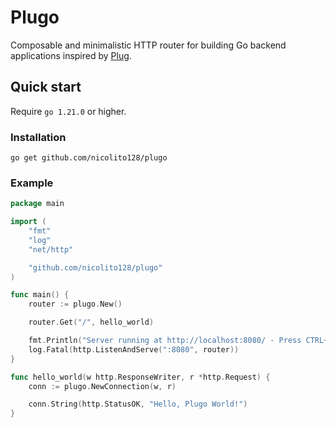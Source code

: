 # Plugo
Composable and minimalistic HTTP router for building Go backend applications inspired by [Plug](https://hex.pm/packages/plug).

## Quick start
Require `go 1.21.0` or higher.

### Installation

    go get github.com/nicolito128/plugo

### Example

```go
package main

import (
	"fmt"
	"log"
	"net/http"

	"github.com/nicolito128/plugo"
)

func main() {
	router := plugo.New()

	router.Get("/", hello_world)

	fmt.Println("Server running at http://localhost:8080/ - Press CTRL+C to exit")
	log.Fatal(http.ListenAndServe(":8080", router))
}

func hello_world(w http.ResponseWriter, r *http.Request) {
	conn := plugo.NewConnection(w, r)

	conn.String(http.StatusOK, "Hello, Plugo World!")
}

```
